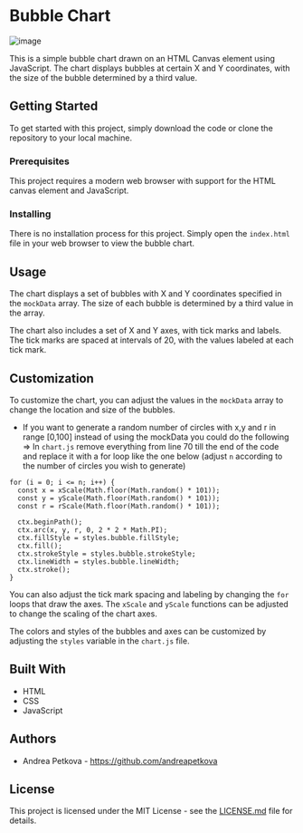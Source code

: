 # Bubble Chart

![image](https://user-images.githubusercontent.com/82291897/232204020-30b6e6c3-5a7d-4b7a-a858-41241b8308e9.png)

This is a simple bubble chart drawn on an HTML Canvas element using JavaScript. The chart displays bubbles at certain X and Y coordinates, with the size of the bubble determined by a third value.

## Getting Started

To get started with this project, simply download the code or clone the repository to your local machine.

### Prerequisites

This project requires a modern web browser with support for the HTML canvas element and JavaScript.

### Installing

There is no installation process for this project. Simply open the `index.html` file in your web browser to view the bubble chart.

## Usage

The chart displays a set of bubbles with X and Y coordinates specified in the `mockData` array. The size of each bubble is determined by a third value in the array.

The chart also includes a set of X and Y axes, with tick marks and labels. The tick marks are spaced at intervals of 20, with the values labeled at each tick mark.

## Customization

To customize the chart, you can adjust the values in the `mockData` array to change the location and size of the bubbles.

* If you want to generate a random number of circles with x,y and r in range [0,100] instead of using the mockData you could do the following => In `chart.js` remove everything from line 70 till the end of the code and replace it with a for loop like the one below (adjust `n` according to the number of circles you wish to generate)
```
for (i = 0; i <= n; i++) {
  const x = xScale(Math.floor(Math.random() * 101));
  const y = yScale(Math.floor(Math.random() * 101));
  const r = rScale(Math.floor(Math.random() * 101));

  ctx.beginPath();
  ctx.arc(x, y, r, 0, 2 * 2 * Math.PI);
  ctx.fillStyle = styles.bubble.fillStyle;
  ctx.fill();
  ctx.strokeStyle = styles.bubble.strokeStyle;
  ctx.lineWidth = styles.bubble.lineWidth;
  ctx.stroke();
}
```

You can also adjust the tick mark spacing and labeling by changing the `for` loops that draw the axes.
The `xScale` and `yScale` functions can be adjusted to change the scaling of the chart axes.

The colors and styles of the bubbles and axes can be customized by adjusting the `styles` variable in the `chart.js` file.

## Built With

- HTML
- CSS
- JavaScript

## Authors

- Andrea Petkova - https://github.com/andreapetkova

## License

This project is licensed under the MIT License - see the [LICENSE.md](LICENSE.md) file for details.
